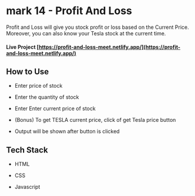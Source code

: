 # mark 14 - Profit And Loss

Profit and Loss will give you stock profit or loss based on the Current Price. Moreover, you can also know your Tesla stock at the current time.

#### Live Project [https://profit-and-loss-meet.netlify.app/](https://profit-and-loss-meet.netlify.app/)

## How to Use

* Enter price of stock

* Enter the quantity of stock

* Enter Enter current price of stock

* (Bonus) To get TESLA current price, click of get Tesla price button

* Output will be shown after button is clicked


## Tech Stack

* HTML

* CSS

* Javascript
